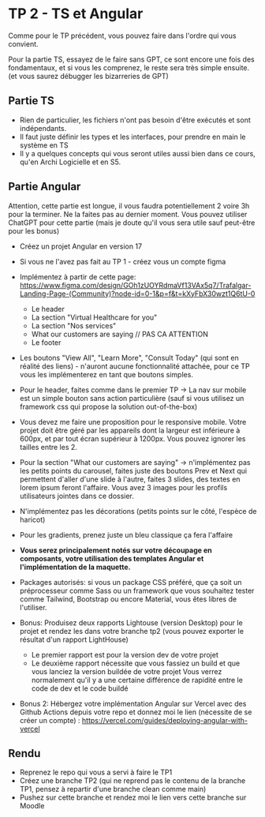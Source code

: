 # TP 2 - TS et Angular

Comme pour le TP précédent, vous pouvez faire dans l'ordre qui vous convient.

Pour la partie TS, essayez de le faire sans GPT, ce sont encore une fois des fondamentaux, et
si vous les comprenez, le reste sera très simple ensuite. (et vous saurez débugger les bizarreries de GPT)

## Partie TS

- Rien de particulier, les fichiers n'ont pas besoin d'être exécutés et sont indépendants.
- Il faut juste définir les types et les interfaces, pour prendre en main le système en TS
- Il y a quelques concepts qui vous seront utiles aussi bien dans ce cours, qu'en Archi Logicielle et en S5.

## Partie Angular

Attention, cette partie est longue, il vous faudra potentiellement 2 voire 3h pour la terminer. Ne la faites pas au dernier moment.
Vous pouvez utiliser ChatGPT pour cette partie (mais je doute qu'il vous sera utile sauf peut-être pour les bonus)

- Créez un projet Angular en version 17
- Si vous ne l'avez pas fait au TP 1 - créez vous un compte figma
- Implémentez à partir de cette page: https://www.figma.com/design/GOh1zUOYRdmaVf13VAx5q7/Trafalgar-Landing-Page-(Community)?node-id=0-1&p=f&t=kXyFbX30wzt1Q6tU-0

  - Le header
  - La section "Virtual Healthcare for you"
  - La section "Nos services"
  - What our customers are saying // PAS CA ATTENTION
  - Le footer

- Les boutons "View All", "Learn More", "Consult Today" (qui sont en réalité des liens) - n'auront aucune fonctionnalité attachée, pour ce TP vous les implémenterez en
  tant que boutons simples.

- Pour le header, faites comme dans le premier TP -> La nav sur mobile est un simple bouton sans action particulière (sauf si vous utilisez un framework css qui propose la solution out-of-the-box)

- Vous devez me faire une proposition pour le responsive mobile. Votre projet doit être géré par les appareils dont la largeur est inférieure à 600px, et par tout écran supérieur à 1200px. Vous pouvez ignorer les tailles entre les 2.

- Pour la section "What our customers are saying" -> n'implémentez pas les petits points du carousel, faites juste des boutons Prev et Next qui permettent d'aller d'une slide à l'autre, faites 3 slides, des textes en lorem ipsum feront l'affaire. Vous avez 3 images pour les profils utilisateurs jointes dans ce dossier.

- N'implémentez pas les décorations (petits points sur le côté, l'espèce de haricot)
- Pour les gradients, prenez juste un bleu classique ça fera l'affaire

- **Vous serez principalement notés sur votre découpage en composants, votre utilisation des templates Angular et l'implémentation de la maquette.**

- Packages autorisés: si vous un package CSS préféré, que ça soit un préprocesseur comme Sass ou un framework que vous souhaitez tester comme Tailwind, Bootstrap ou encore Material, vous êtes libres de l'utiliser.

- Bonus: Produisez deux rapports Lightouse (version Desktop) pour le projet et rendez les dans votre branche tp2 (vous pouvez exporter le résultat d'un rapport LightHouse)

  - Le premier rapport est pour la version dev de votre projet
  - Le deuxième rapport nécessite que vous fassiez un build et que vous lanciez la version buildée de votre projet
    Vous verrez normalement qu'il y a une certaine différence de rapidité entre le code de dev et le code buildé

- Bonus 2: Hébergez votre implémentation Angular sur Vercel avec des Github Actions depuis votre repo et donnez moi le lien (nécessite de se créer un compte) : https://vercel.com/guides/deploying-angular-with-vercel

## Rendu

- Reprenez le repo qui vous a servi à faire le TP1
- Créez une branche TP2 (qui ne reprend pas le contenu de la branche TP1, pensez à repartir d'une branche clean comme main)
- Pushez sur cette branche et rendez moi le lien vers cette branche sur Moodle
